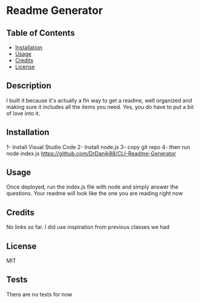 
  # Readme Generator
  
  ## Table of Contents
  - [Installation](##Installation)
  - [Usage](##Usage)
  - [Credits](##Credits)
  - [License](##License)
  

  ## Description
  I built it because it's actually a fin way to get a readme, well organized and making sure it includes all the items you need. Yes, you do have to put a bit of love into it.
  
  ## Installation
  1- Install Visual Studio Code 2- Install node.js 3- copy git repo 4- then run node index.js
  https://github.com/DrDanik88/CLI-Readme-Generator
  
  ## Usage
  Once deployed, run the index.js file with node and simply answer the questions. Your readme will look like the one you are reading right now
  
  ## Credits
  No links so far. I did use inspiration from previous classes we had

  ## License
  MIT
  
  ## Tests
  There are no tests for now
  